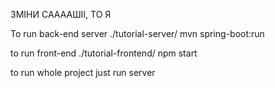 ЗМІНИ СААААШІІ, ТО Я 


To run back-end server 
./tutorial-server/ mvn spring-boot:run

to run front-end 
./tutorial-frontend/ npm start

to run whole project just run server 
